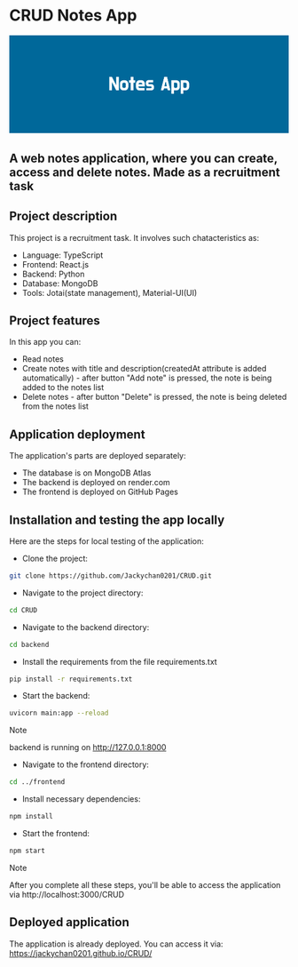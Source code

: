 # CRUD Notes App
![NotesAppLogo](/Docs/NotesApp.png)

## A web notes application, where you can create, access and delete notes. Made as a recruitment task

## Project description
This project is a recruitment task. It involves such chatacteristics as:
* Language:  TypeScript
* Frontend: React.js
* Backend: Python
* Database:  MongoDB
* Tools:  Jotai(state management),  Material-UI(UI)

## Project features
In this app you can:
* Read notes
* Create notes with title and description(createdAt attribute is added automatically) - after button "Add note" is pressed, the note is being added to the notes list
* Delete notes - after button "Delete" is pressed, the note is being deleted from the notes list

## Application deployment
The application's parts are deployed separately: 
- The database is on MongoDB Atlas 
- The backend is deployed on render.com 
- The frontend is deployed on GitHub Pages

## Installation and testing the app locally
Here are the steps for local testing of the application:
- Clone the project:
```bash
git clone https://github.com/Jackychan0201/CRUD.git
```
- Navigate to the project directory:
```bash
cd CRUD
```
- Navigate to the backend directory:
```bash
cd backend
```
- Install the requirements from the file requirements.txt
```bash
pip install -r requirements.txt
```
- Start the backend:
```bash
uvicorn main:app --reload
```
>[!NOTE]
>
>backend is running on http://127.0.0.1:8000
- Navigate to the frontend directory:
```bash
cd ../frontend
```
- Install necessary dependencies:
```bash
npm install
```
- Start the frontend:
```bash
npm start
```
>[!NOTE]
>
>After you complete all these steps, you'll be able to access the application via http://localhost:3000/CRUD

## Deployed application
The application is already deployed. You can access it via:
https://jackychan0201.github.io/CRUD/
